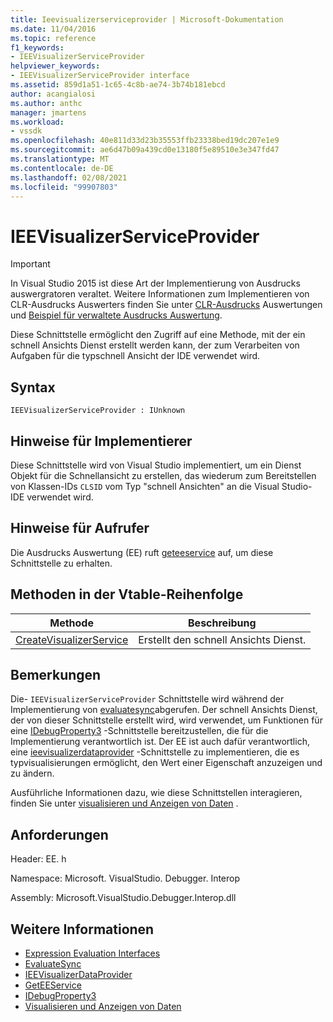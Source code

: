 ```yaml
---
title: Ieevisualizerserviceprovider | Microsoft-Dokumentation
ms.date: 11/04/2016
ms.topic: reference
f1_keywords:
- IEEVisualizerServiceProvider
helpviewer_keywords:
- IEEVisualizerServiceProvider interface
ms.assetid: 859d1a51-1c65-4c8b-ae74-3b74b181ebcd
author: acangialosi
ms.author: anthc
manager: jmartens
ms.workload:
- vssdk
ms.openlocfilehash: 40e811d33d23b35553ffb23338bed19dc207e1e9
ms.sourcegitcommit: ae6d47b09a439cd0e13180f5e89510e3e347fd47
ms.translationtype: MT
ms.contentlocale: de-DE
ms.lasthandoff: 02/08/2021
ms.locfileid: "99907803"
---
```

# <a name="ieevisualizerserviceprovider"></a>IEEVisualizerServiceProvider
> [!IMPORTANT]
> In Visual Studio 2015 ist diese Art der Implementierung von Ausdrucks auswergratoren veraltet. Weitere Informationen zum Implementieren von CLR-Ausdrucks Auswerters finden Sie unter [CLR-Ausdrucks](https://github.com/Microsoft/ConcordExtensibilitySamples/wiki/CLR-Expression-Evaluators) Auswertungen und [Beispiel für verwaltete Ausdrucks Auswertung](https://github.com/Microsoft/ConcordExtensibilitySamples/wiki/Managed-Expression-Evaluator-Sample).

 Diese Schnittstelle ermöglicht den Zugriff auf eine Methode, mit der ein schnell Ansichts Dienst erstellt werden kann, der zum Verarbeiten von Aufgaben für die typschnell Ansicht der IDE verwendet wird.

## <a name="syntax"></a>Syntax

```
IEEVisualizerServiceProvider : IUnknown
```

## <a name="notes-for-implementers"></a>Hinweise für Implementierer
 Diese Schnittstelle wird von Visual Studio implementiert, um ein Dienst Objekt für die Schnellansicht zu erstellen, das wiederum zum Bereitstellen von Klassen-IDs `CLSID` vom Typ "schnell Ansichten" an die Visual Studio-IDE verwendet wird.

## <a name="notes-for-callers"></a>Hinweise für Aufrufer
 Die Ausdrucks Auswertung (EE) ruft [geteeservice](../../../extensibility/debugger/reference/idebugbinder3-geteeservice.md) auf, um diese Schnittstelle zu erhalten.

## <a name="methods-in-vtable-order"></a>Methoden in der Vtable-Reihenfolge

|Methode|Beschreibung|
|------------|-----------------|
|[CreateVisualizerService](../../../extensibility/debugger/reference/ieevisualizerserviceprovider-createvisualizerservice.md)|Erstellt den schnell Ansichts Dienst.|

## <a name="remarks"></a>Bemerkungen
 Die- `IEEVisualizerServiceProvider` Schnittstelle wird während der Implementierung von [evaluatesync](../../../extensibility/debugger/reference/idebugparsedexpression-evaluatesync.md)abgerufen. Der schnell Ansichts Dienst, der von dieser Schnittstelle erstellt wird, wird verwendet, um Funktionen für eine [IDebugProperty3](../../../extensibility/debugger/reference/idebugproperty3.md) -Schnittstelle bereitzustellen, die für die Implementierung verantwortlich ist. Der EE ist auch dafür verantwortlich, eine [ieevisualizerdataprovider](../../../extensibility/debugger/reference/ieevisualizerdataprovider.md) -Schnittstelle zu implementieren, die es typvisualisierungen ermöglicht, den Wert einer Eigenschaft anzuzeigen und zu ändern.

 Ausführliche Informationen dazu, wie diese Schnittstellen interagieren, finden Sie unter [visualisieren und Anzeigen von Daten](../../../extensibility/debugger/visualizing-and-viewing-data.md) .

## <a name="requirements"></a>Anforderungen
 Header: EE. h

 Namespace: Microsoft. VisualStudio. Debugger. Interop

 Assembly: Microsoft.VisualStudio.Debugger.Interop.dll

## <a name="see-also"></a>Weitere Informationen
- [Expression Evaluation Interfaces](../../../extensibility/debugger/reference/expression-evaluation-interfaces.md)
- [EvaluateSync](../../../extensibility/debugger/reference/idebugparsedexpression-evaluatesync.md)
- [IEEVisualizerDataProvider](../../../extensibility/debugger/reference/ieevisualizerdataprovider.md)
- [GetEEService](../../../extensibility/debugger/reference/idebugbinder3-geteeservice.md)
- [IDebugProperty3](../../../extensibility/debugger/reference/idebugproperty3.md)
- [Visualisieren und Anzeigen von Daten](../../../extensibility/debugger/visualizing-and-viewing-data.md)
